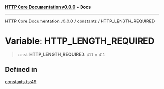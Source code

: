 [**HTTP Core Documentation v0.0.0**](../../README.md) • **Docs**

***

[HTTP Core Documentation v0.0.0](../../modules.md) / [constants](../README.md) / HTTP\_LENGTH\_REQUIRED

# Variable: HTTP\_LENGTH\_REQUIRED

> `const` **HTTP\_LENGTH\_REQUIRED**: `411` = `411`

## Defined in

[constants.ts:49](https://github.com/stonemjs/http-core/blob/3497087dac965583296f5092cd519a9aa0728373/src/constants.ts#L49)
